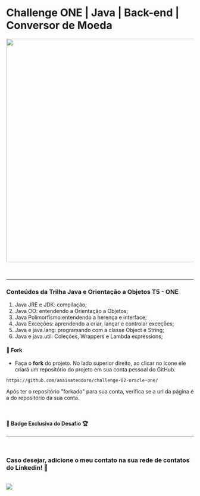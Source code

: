 # Challenge ONE | Java | Back-end | Conversor de Moeda

<p align="center" >
     <img width="600" heigth="600" src="https://github.com/anaisateodoro/challenge-02-oracle-one/assets/70113922/48fcbeaa-344f-4119-bdfa-1bc71f7c6897)">
</p></br>

---
### Conteúdos da Trilha Java e Orientação a Objetos T5 - ONE

1. Java JRE e JDK: compilação;
2. Java OO: entendendo a Orientação a Objetos;
3. Java Polimorfismo:entendendo a herença e interface;
4. Java Exceções: aprendendo a criar, lançar e controlar exceções;
5. Java e java.lang: programando com a classe Object e String;
6. Java e java.util: Coleções, Wrappers e Lambda expressions;


#### 🔹 Fork
- Faça o <strong>fork</strong> do projeto. No lado superior direito, ao clicar no ícone ele criará um repositório do projeto em sua conta pessoal do GitHub. </br>

``` 
https://github.com/anaisateodoro/challenge-02-oracle-one/
```
Após ter o repositório "forkado" para sua conta, verifica se a url da página é a do repositório da sua conta.

<br>

#### 🔹 Badge Exclusiva do Desafio 🏆

---

<br>

### Caso desejar, adicione o meu contato na sua rede de contatos do Linkedin! 🏁

<br>
    <a href="https://www.linkedin.com/in/anaisa-mayara-teodoro" target="_blank"><img src="https://img.shields.io/badge/-LinkedIn-%230077B5?style=for-the-badge&logo=linkedin&logoColor=white" target="_blank"></a>    

